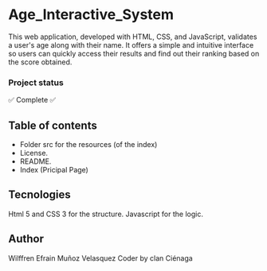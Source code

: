 # Age_Interactive_System
This web application, developed with HTML, CSS, and JavaScript, validates a user's age along with their name. It offers a simple and intuitive interface so users can quickly access their results and find out their ranking based on the score obtained.

### Project status
:white_check_mark: Complete :white_check_mark:

## Table of contents

- Folder src for the resources (of the index)
- License.
- README.
- Index (Pricipal Page)

## Tecnologies
Html 5 and CSS 3 for the structure.
Javascript for the logic.

## Author
Wilffren Efrain Muñoz Velasquez
Coder by clan Ciénaga